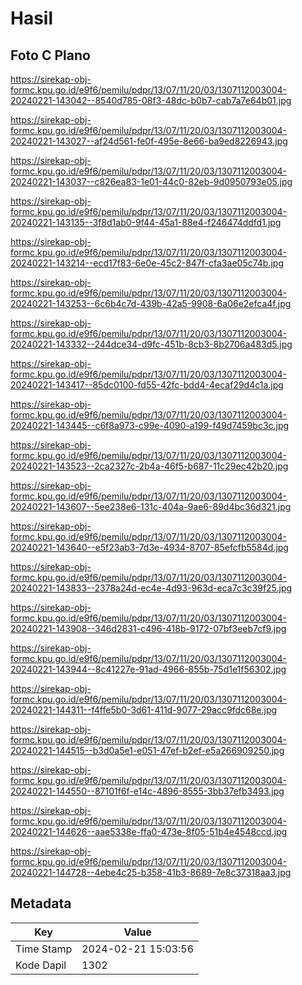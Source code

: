 # Hasil

## Foto C Plano

https://sirekap-obj-formc.kpu.go.id/e9f6/pemilu/pdpr/13/07/11/20/03/1307112003004-20240221-143042--8540d785-08f3-48dc-b0b7-cab7a7e64b01.jpg

https://sirekap-obj-formc.kpu.go.id/e9f6/pemilu/pdpr/13/07/11/20/03/1307112003004-20240221-143027--af24d561-fe0f-495e-8e66-ba9ed8226943.jpg

https://sirekap-obj-formc.kpu.go.id/e9f6/pemilu/pdpr/13/07/11/20/03/1307112003004-20240221-143037--c826ea83-1e01-44c0-82eb-9d0950793e05.jpg

https://sirekap-obj-formc.kpu.go.id/e9f6/pemilu/pdpr/13/07/11/20/03/1307112003004-20240221-143135--3f8d1ab0-9f44-45a1-88e4-f246474ddfd1.jpg

https://sirekap-obj-formc.kpu.go.id/e9f6/pemilu/pdpr/13/07/11/20/03/1307112003004-20240221-143214--ecd17f83-6e0e-45c2-847f-cfa3ae05c74b.jpg

https://sirekap-obj-formc.kpu.go.id/e9f6/pemilu/pdpr/13/07/11/20/03/1307112003004-20240221-143253--6c6b4c7d-439b-42a5-9908-6a06e2efca4f.jpg

https://sirekap-obj-formc.kpu.go.id/e9f6/pemilu/pdpr/13/07/11/20/03/1307112003004-20240221-143332--244dce34-d9fc-451b-8cb3-8b2706a483d5.jpg

https://sirekap-obj-formc.kpu.go.id/e9f6/pemilu/pdpr/13/07/11/20/03/1307112003004-20240221-143417--85dc0100-fd55-42fc-bdd4-4ecaf29d4c1a.jpg

https://sirekap-obj-formc.kpu.go.id/e9f6/pemilu/pdpr/13/07/11/20/03/1307112003004-20240221-143445--c6f8a973-c99e-4090-a199-f49d7459bc3c.jpg

https://sirekap-obj-formc.kpu.go.id/e9f6/pemilu/pdpr/13/07/11/20/03/1307112003004-20240221-143523--2ca2327c-2b4a-46f5-b687-11c29ec42b20.jpg

https://sirekap-obj-formc.kpu.go.id/e9f6/pemilu/pdpr/13/07/11/20/03/1307112003004-20240221-143607--5ee238e6-131c-404a-9ae6-89d4bc36d321.jpg

https://sirekap-obj-formc.kpu.go.id/e9f6/pemilu/pdpr/13/07/11/20/03/1307112003004-20240221-143640--e5f23ab3-7d3e-4934-8707-85efcfb5584d.jpg

https://sirekap-obj-formc.kpu.go.id/e9f6/pemilu/pdpr/13/07/11/20/03/1307112003004-20240221-143833--2378a24d-ec4e-4d93-963d-eca7c3c39f25.jpg

https://sirekap-obj-formc.kpu.go.id/e9f6/pemilu/pdpr/13/07/11/20/03/1307112003004-20240221-143908--346d2831-c496-418b-9172-07bf3eeb7cf9.jpg

https://sirekap-obj-formc.kpu.go.id/e9f6/pemilu/pdpr/13/07/11/20/03/1307112003004-20240221-143944--8c41227e-91ad-4966-855b-75d1e1f56302.jpg

https://sirekap-obj-formc.kpu.go.id/e9f6/pemilu/pdpr/13/07/11/20/03/1307112003004-20240221-144311--f4ffe5b0-3d61-411d-9077-29acc9fdc68e.jpg

https://sirekap-obj-formc.kpu.go.id/e9f6/pemilu/pdpr/13/07/11/20/03/1307112003004-20240221-144515--b3d0a5e1-e051-47ef-b2ef-e5a266909250.jpg

https://sirekap-obj-formc.kpu.go.id/e9f6/pemilu/pdpr/13/07/11/20/03/1307112003004-20240221-144550--87101f6f-e14c-4896-8555-3bb37efb3493.jpg

https://sirekap-obj-formc.kpu.go.id/e9f6/pemilu/pdpr/13/07/11/20/03/1307112003004-20240221-144626--aae5338e-ffa0-473e-8f05-51b4e4548ccd.jpg

https://sirekap-obj-formc.kpu.go.id/e9f6/pemilu/pdpr/13/07/11/20/03/1307112003004-20240221-144728--4ebe4c25-b358-41b3-8689-7e8c37318aa3.jpg


## Metadata

| Key        | Value               |
| ---------- | ------------------- |
| Time Stamp | 2024-02-21 15:03:56 |
| Kode Dapil | 1302                |



